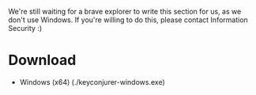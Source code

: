We're still waiting for a brave explorer to write this section for us, as we don't use Windows. If you're willing to do this, please contact Information Security :)

# Download

* Windows (x64) (./keyconjurer-windows.exe)
